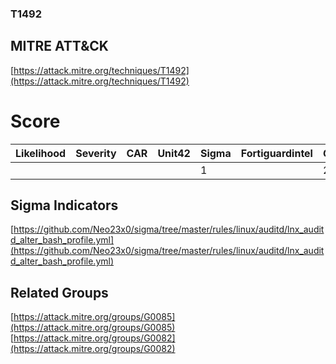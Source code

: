 
### T1492
## MITRE ATT&CK
[https://attack.mitre.org/techniques/T1492](https://attack.mitre.org/techniques/T1492)

# Score

| Likelihood | Severity | CAR | Unit42 | Sigma | Fortiguardintel | Groups | Malwares | Tools |
| ---------- | -------- | --- | ------ | ----- | --------------- | ---  | --- | --- |
 |   |   |   |   | 1 |   | 2 |   |   |



## Sigma Indicators

[https://github.com/Neo23x0/sigma/tree/master/rules/linux/auditd/lnx_auditd_alter_bash_profile.yml](https://github.com/Neo23x0/sigma/tree/master/rules/linux/auditd/lnx_auditd_alter_bash_profile.yml)
[]()


## Related Groups

[https://attack.mitre.org/groups/G0085](https://attack.mitre.org/groups/G0085)
[https://attack.mitre.org/groups/G0082](https://attack.mitre.org/groups/G0082)
[]()
